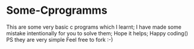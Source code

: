 # Some-Cprogramms
This are some very basic c programs which I learnt;
I have made some mistake intentionally for you to solve them;
Hope it helps;
Happy coding()
PS they are very simple
Feel free to fork 
:-)
